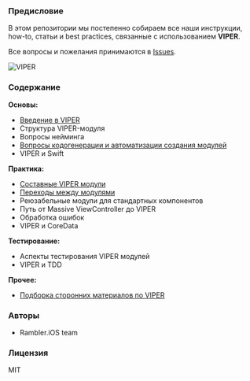 ### Предисловие

В этом репозитории мы постепенно собираем все наши инструкции, how-to, статьи и best practices, связанные с использованием **VIPER**.

Все вопросы и пожелания принимаются в [Issues](https://github.com/rambler-ios/The-Book-of-VIPER/issues).

![VIPER](http://i.imgur.com/z0BTfgi.png)

### Содержание

**Основы:**
- [Введение в VIPER](https://github.com/rambler-ios/The-Book-of-VIPER/wiki/%D0%92%D0%B2%D0%B5%D0%B4%D0%B5%D0%BD%D0%B8%D0%B5-%D0%B2-VIPER)
- Структура VIPER-модуля
- Вопросы нейминга
- [Вопросы кодогенерации и автоматизации создания модулей](https://github.com/rambler-ios/The-Book-of-VIPER/wiki/%D0%9A%D0%BE%D0%B4%D0%BE%D0%B3%D0%B5%D0%BD%D0%B5%D1%80%D0%B0%D1%86%D0%B8%D1%8F)
- VIPER и Swift

**Практика:**
- [Составные VIPER модули](https://github.com/rambler-ios/The-Book-of-VIPER/wiki/Составные-VIPER-модули)
- [Переходы между модулями](https://github.com/rambler-ios/The-Book-of-VIPER/wiki/Переходы-между-модулями)
- Реюзабельные модули для стандартных компонентов
- Путь от Massive ViewController до VIPER
- Обработка ошибок
- VIPER и CoreData
 
**Тестирование:**
- Аспекты тестирования VIPER модулей
- VIPER и TDD
 
**Прочее:**
- [Подборка сторонних материалов по VIPER](https://github.com/rambler-ios/The-Book-of-VIPER/wiki/%D0%9F%D0%BE%D0%B4%D0%B1%D0%BE%D1%80%D0%BA%D0%B0-%D1%81%D1%81%D1%8B%D0%BB%D0%BE%D0%BA)

### Авторы

- Rambler.iOS team

### Лицензия

MIT
